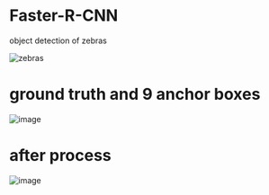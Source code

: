 
# Faster-R-CNN
object detection of zebras

![zebras](https://user-images.githubusercontent.com/70372577/130379536-ee358311-9abf-4d54-b917-5e510f6b25a3.jpg)

# ground truth and 9 anchor boxes
![image](https://user-images.githubusercontent.com/70372577/130571267-4d86a252-7b65-4ca8-9bb8-c6a0e32ba533.png)

# after process
![image](https://user-images.githubusercontent.com/70372577/130572626-605c3492-a692-49cd-bfeb-ebd7f9eb6a38.png)

